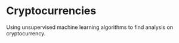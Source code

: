 # Cryptocurrencies
Using unsupervised machine learning algorithms to find analysis on cryptocurrency.
